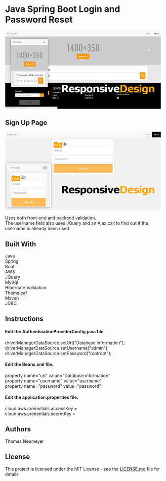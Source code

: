 # Java Spring Boot Login and Password Reset

![alt text](https://github.com/t-neu/Java_Spring_Boot_Ajax/blob/master/homepage.jpg?raw=true)

## Sign Up Page

![alt text](https://github.com/t-neu/Java_Spring_Boot_Ajax/blob/master/signup.jpg?raw=true)

Uses both front-end and backend validation. <br />
The username field also uses JQuery and an Ajax call to find out if the username is already been used.

## Built With

Java<br />
Spring<br />
Boot<br />
AWS<br />
JQuery<br />
MySql<br />
Hibernate Validation<br />
Themeleaf<br />
Maven<br />
JDBC<br />

## Instructions

#### Edit the AuthenticationProviderConfig.java file. <br />
driverManagerDataSource.setUrl("Database information"); <br />
driverManagerDataSource.setUsername("admin"); <br />
driverManagerDataSource.setPassword("rootroot");

#### Edit the Beans.xml file. <br />

property name="url" value="Database information" <br />
property name="username" value="username" <br />
property name="password" value="password" <br />

#### Edit the application.properties file. <br />
cloud.aws.credentials.accessKey = <br />
cloud.aws.credentials.secretKey = <br />

## Authors

Thomas Neumeyer

## License

This project is licensed under the MIT License - see the [LICENSE.md](LICENSE.md) file for details
